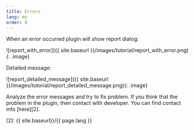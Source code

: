 ```yaml
---
title: Errors
lang: en
order: 8
---
```




When an error occurred plugin will show report dialog:

![report_with_error]({{ site.baseurl }}/images/tutorial/report_with_error.png){: .image}

Detailed message:

![report_detailed_message]({{ site.baseurl }}/images/tutorial/report_detailed_message.png){: .image}

Analyze the error messages and try to fix problem. If you think that the problem in the plugin, then contact with developer. You can find contact info [here][2].


[2]: {{ site.baseurl}}/{{ page.lang }}